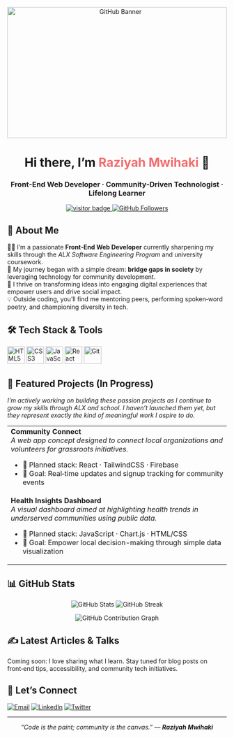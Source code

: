 <!-- ================================ -->
<!-- 🌟 GITHUB PROFILE README 📝 TEMPLATE 🌟 -->
<!-- ================================ -->

<p align="center">
  <img src="https://i.imgur.com/L3p7M8R.png" alt="GitHub Banner" style="max-height: 300px; width: 100%; object-fit: cover;"/>
</p>

<h1 align="center">Hi there, I’m <span style="color:#f26d6d;">Raziyah Mwihaki</span> 👋</h1>
<h3 align="center">Front‑End Web Developer · Community‑Driven Technologist · Lifelong Learner</h3>

<p align="center">
  <a href="https://visitor-badge.glitch.me/badge?page_id=razmwihaki.razmwihaki" target="_blank">
    <img src="https://visitor-badge.glitch.me/badge?page_id=razmwihaki.razmwihaki" alt="visitor badge"/>
  </a>
  <a href="https://github.com/razmwihaki?tab=followers" target="_blank">
    <img src="https://img.shields.io/github/followers/razmwihaki?label=Followers&style=social" alt="GitHub Followers"/>
  </a>
</p>

<h2>📖 About&nbsp;Me</h2>
<p>
👩‍💻 I’m a passionate <strong>Front‑End Web Developer</strong> currently sharpening my skills through the <em>ALX Software Engineering Program</em> and university coursework.<br/>
🌱 My journey began with a simple dream: <strong>bridge gaps in society</strong> by leveraging technology for community development.<br/>
🚀 I thrive on transforming ideas into engaging digital experiences that empower users and drive social impact.<br/>
💡 Outside coding, you’ll find me mentoring peers, performing spoken‑word poetry, and championing diversity in tech.<br/>
</p>

<h2>🛠️ Tech&nbsp;Stack &amp; Tools</h2>
<p>
  <img src="https://cdn.jsdelivr.net/gh/devicons/devicon/icons/html5/html5-original.svg" alt="HTML5" width="40" height="40"/>
  <img src="https://cdn.jsdelivr.net/gh/devicons/devicon/icons/css3/css3-original.svg" alt="CSS3" width="40" height="40"/>
  <img src="https://cdn.jsdelivr.net/gh/devicons/devicon/icons/javascript/javascript-original.svg" alt="JavaScript" width="40" height="40"/>
  <img src="https://cdn.jsdelivr.net/gh/devicons/devicon/icons/react/react-original.svg" alt="React" width="40" height="40"/>
  <img src="https://cdn.jsdelivr.net/gh/devicons/devicon/icons/git/git-original.svg" alt="Git" width="40" height="40"/>
</p>

<h2>🚧 Featured&nbsp;Projects (In Progress)</h2>
<p><em>I’m actively working on building these passion projects as I continue to grow my skills through ALX and school. I haven’t launched them yet, but they represent exactly the kind of meaningful work I aspire to do.</em></p>

<table>
  <tr>
    <td><strong>Community Connect</strong><br/>
      <em>A web app concept designed to connect local organizations and volunteers for grassroots initiatives.</em>
      <ul>
        <li>🔧 Planned stack: React · TailwindCSS · Firebase</li>
        <li>🌟 Goal: Real‑time updates and signup tracking for community events</li>
      </ul>
    </td>
  </tr>
  <tr>
    <td><strong>Health Insights Dashboard</strong><br/>
      <em>A visual dashboard aimed at highlighting health trends in underserved communities using public data.</em>
      <ul>
        <li>🔧 Planned stack: JavaScript · Chart.js · HTML/CSS</li>
        <li>🌟 Goal: Empower local decision-making through simple data visualization</li>
      </ul>
    </td>
  </tr>
</table>

<h2>📊 GitHub&nbsp;Stats</h2>
<p align="center">
  <img src="https://github-readme-stats.vercel.app/api?username=razmwihaki&show_icons=true&theme=default&hide_border=true" alt="GitHub Stats"/>
  <img src="https://github-readme-streak-stats.herokuapp.com/?user=razmwihaki&theme=default&hide_border=true" alt="GitHub Streak"/>
</p>
<p align="center">
  <img src="https://github-readme-activity-graph.cyclic.app/graph?username=razmwihaki&bg_color=FFFFFF&color=000000&line=6e6e6e&point=000000&area=true&hide_border=true" alt="GitHub Contribution Graph"/>
</p>

<h2>✍️ Latest&nbsp;Articles &amp; Talks</h2>
<p>Coming soon: I love sharing what I learn. Stay tuned for blog posts on front‑end tips, accessibility, and community tech initiatives.</p>

<h2>🤝 Let’s&nbsp;Connect</h2>
<p>
  <a href="mailto:razmwihaki@gmail.com" target="_blank"><img src="https://img.shields.io/badge/email-D14836?style=for-the-badge&logo=gmail&logoColor=white" alt="Email"/></a>
  <a href="https://www.linkedin.com/in/raziyah-mwihaki/" target="_blank"><img src="https://img.shields.io/badge/linkedin-0A66C2?style=for-the-badge&logo=linkedin&logoColor=white" alt="LinkedIn"/></a>
  <a href="https://twitter.com/razmwihaki" target="_blank"><img src="https://img.shields.io/badge/twitter-1DA1F2?style=for-the-badge&logo=twitter&logoColor=white" alt="Twitter"/></a>
</p>

<hr/>
<p align="center"><em>“Code is the paint; community is the canvas.” — <strong>Raziyah Mwihaki</strong></em></p>
